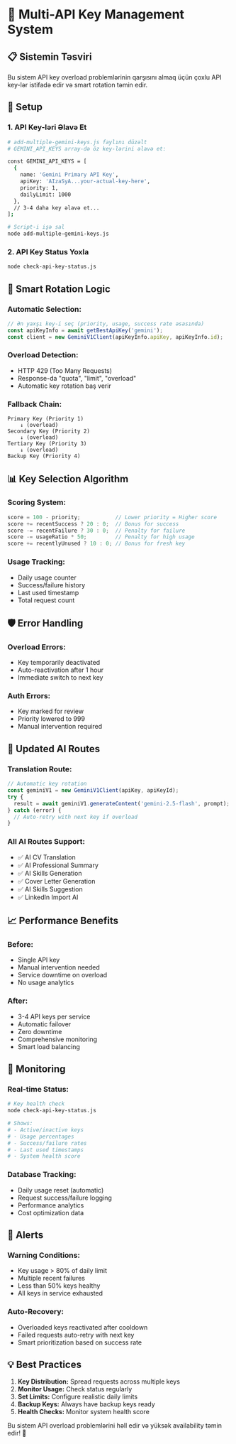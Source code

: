 # 🔑 Multi-API Key Management System

## 📋 Sistemin Təsviri

Bu sistem API key overload problemlərinin qarşısını almaq üçün çoxlu API key-lər istifadə edir və smart rotation təmin edir.

## 🚀 Setup

### 1. API Key-ləri Əlavə Et

```bash
# add-multiple-gemini-keys.js faylını düzəlt
# GEMINI_API_KEYS array-də öz key-lərini əlavə et:

const GEMINI_API_KEYS = [
  {
    name: 'Gemini Primary API Key',
    apiKey: 'AIzaSyA...your-actual-key-here',
    priority: 1,
    dailyLimit: 1000
  },
  // 3-4 daha key əlavə et...
];

# Script-i işə sal
node add-multiple-gemini-keys.js
```

### 2. API Key Status Yoxla

```bash
node check-api-key-status.js
```

## 🔄 Smart Rotation Logic

### **Automatic Selection:**
```typescript
// Ən yaxşı key-i seç (priority, usage, success rate əsasında)
const apiKeyInfo = await getBestApiKey('gemini');
const client = new GeminiV1Client(apiKeyInfo.apiKey, apiKeyInfo.id);
```

### **Overload Detection:**
- HTTP 429 (Too Many Requests)
- Response-da "quota", "limit", "overload" 
- Automatic key rotation baş verir

### **Fallback Chain:**
```
Primary Key (Priority 1) 
    ↓ (overload)
Secondary Key (Priority 2)
    ↓ (overload)  
Tertiary Key (Priority 3)
    ↓ (overload)
Backup Key (Priority 4)
```

## 📊 Key Selection Algorithm

### **Scoring System:**
```typescript
score = 100 - priority;           // Lower priority = Higher score
score += recentSuccess ? 20 : 0;  // Bonus for success
score -= recentFailure ? 30 : 0;  // Penalty for failure  
score -= usageRatio * 50;         // Penalty for high usage
score += recentlyUnused ? 10 : 0; // Bonus for fresh key
```

### **Usage Tracking:**
- Daily usage counter
- Success/failure history
- Last used timestamp
- Total request count

## 🛡️ Error Handling

### **Overload Errors:**
- Key temporarily deactivated
- Auto-reactivation after 1 hour
- Immediate switch to next key

### **Auth Errors:**
- Key marked for review
- Priority lowered to 999
- Manual intervention required

## 🔧 Updated AI Routes

### **Translation Route:**
```typescript
// Automatic key rotation
const geminiV1 = new GeminiV1Client(apiKey, apiKeyId);
try {
  result = await geminiV1.generateContent('gemini-2.5-flash', prompt);
} catch (error) {
  // Auto-retry with next key if overload
}
```

### **All AI Routes Support:**
- ✅ AI CV Translation
- ✅ AI Professional Summary
- ✅ AI Skills Generation  
- ✅ Cover Letter Generation
- ✅ AI Skills Suggestion
- ✅ LinkedIn Import AI

## 📈 Performance Benefits

### **Before:**
- Single API key
- Manual intervention needed
- Service downtime on overload
- No usage analytics

### **After:**
- 3-4 API keys per service
- Automatic failover
- Zero downtime
- Comprehensive monitoring
- Smart load balancing

## 🎯 Monitoring

### **Real-time Status:**
```bash
# Key health check
node check-api-key-status.js

# Shows:
# - Active/inactive keys
# - Usage percentages  
# - Success/failure rates
# - Last used timestamps
# - System health score
```

### **Database Tracking:**
- Daily usage reset (automatic)
- Request success/failure logging
- Performance analytics
- Cost optimization data

## 🚨 Alerts

### **Warning Conditions:**
- Key usage > 80% of daily limit
- Multiple recent failures
- Less than 50% keys healthy
- All keys in service exhausted

### **Auto-Recovery:**
- Overloaded keys reactivated after cooldown
- Failed requests auto-retry with next key
- Smart prioritization based on success rate

## 💡 Best Practices

1. **Key Distribution:** Spread requests across multiple keys
2. **Monitor Usage:** Check status regularly
3. **Set Limits:** Configure realistic daily limits
4. **Backup Keys:** Always have backup keys ready
5. **Health Checks:** Monitor system health score

Bu sistem API overload problemlərini həll edir və yüksək availability təmin edir! 🎉